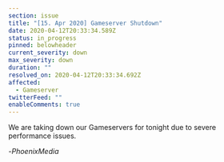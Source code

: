 ```yaml
---
section: issue
title: "[15. Apr 2020] Gameserver Shutdown"
date: 2020-04-12T20:33:34.589Z
status: in_progress
pinned: belowheader
current_severity: down
max_severity: down
duration: ""
resolved_on: 2020-04-12T20:33:34.692Z
affected:
  - Gameserver
twitterFeed: ""
enableComments: true
---
```

We are taking down our Gameservers for tonight due to severe performance issues. 

\-*PhoenixMedia*